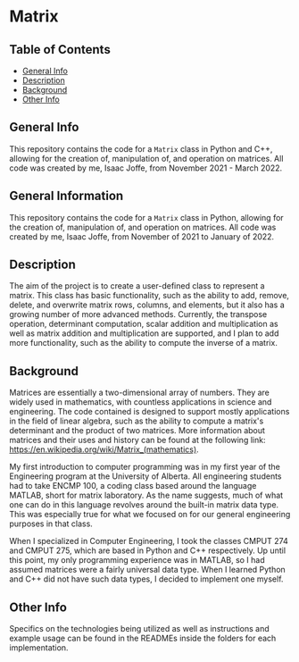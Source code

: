 # Matrix

## Table of Contents
* [General Info](#general-info)
* [Description](#description)
* [Background](#background)
* [Other Info](#other-info)

## General Info
This repository contains the code for a `Matrix` class in Python and C++, allowing for the creation of, manipulation of, and operation on matrices. All code was created by me, Isaac Joffe, from November 2021 - March 2022.

## General Information
This repository contains the code for a `Matrix` class in Python, allowing for the creation of, manipulation of, and operation on matrices. All code was created by me, Isaac Joffe, from November of 2021 to January of 2022.

## Description
The aim of the project is to create a user-defined class to represent a matrix. This class has basic functionality, such as the ability to add, remove, delete, and overwrite matrix rows, columns, and elements, but it also has a growing number of more advanced methods. Currently, the transpose operation, determinant computation, scalar addition and multiplication as well as matrix addition and multiplication are supported, and I plan to add more functionality, such as the ability to compute the inverse of a matrix.

## Background
Matrices are essentially a two-dimensional array of numbers. They are widely used in mathematics, with countless applications in science and engineering. The code contained is designed to support mostly applications in the field of linear algebra, such as the ability to compute a matrix's determinant and the product of two matrices. More information about matrices and their uses and history can be found at the following link: https://en.wikipedia.org/wiki/Matrix_(mathematics).

My first introduction to computer programming was in my first year of the Engineering program at the University of Alberta. All engineering students had to take ENCMP 100, a coding class based around the language MATLAB, short for matrix laboratory. As the name suggests, much of what one can do in this language revolves around the built-in matrix data type. This was especially true for what we focused on for our general engineering purposes in that class. 

When I specialized in Computer Engineering, I took the classes CMPUT 274 and CMPUT 275, which are based in Python and C++ respectively. Up until this point, my only programming experience was in MATLAB, so I had assumed matrices were a fairly universal data type. When I learned Python and C++ did not have such data types, I decided to implement one myself.

## Other Info
Specifics on the technologies being utilized as well as instructions and example usage can be found in the READMEs inside the folders for each implementation.
